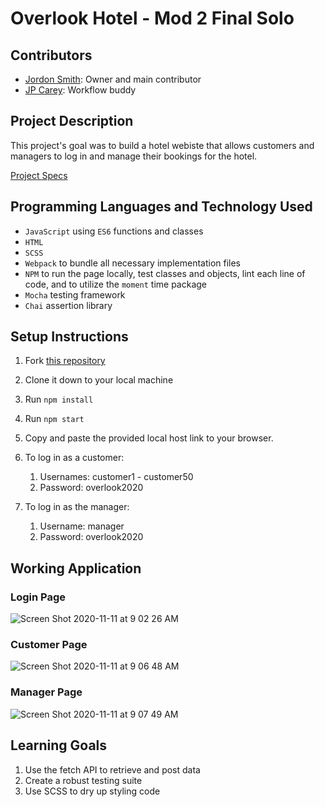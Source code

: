 # Overlook Hotel - Mod 2 Final Solo

## Contributors

* [Jordon Smith](https://github.com/jdxsmith): Owner and main contributor
* [JP Carey](https://github.com/jaypeasee): Workflow buddy

## Project Description

This project's goal was to build a hotel webiste that allows customers and managers to log in and manage their bookings for the hotel.

[Project Specs](https://frontend.turing.io/projects/overlook.html)

## Programming Languages and Technology Used

* `JavaScript` using `ES6` functions and classes
* `HTML`
* `SCSS`
* `Webpack` to bundle all necessary implementation files
* `NPM` to run the page locally, test classes and objects, lint each line of code, and to utilize the `moment` time package
* `Mocha` testing framework
* `Chai` assertion library

## Setup Instructions

1. Fork [this repository](https://github.com/jdxsmith/overlook)

2. Clone it down to your local machine

3. Run `npm install`

4. Run `npm start`

5. Copy and paste the provided local host link to your browser.

6. To log in as a customer:

   1. Usernames: customer1 - customer50
   2. Password: overlook2020

7. To log in as the manager:

   1. Username: manager
   2. Password: overlook2020

## Working Application

### Login Page

![Screen Shot 2020-11-11 at 9 02 26 AM](https://user-images.githubusercontent.com/67242223/98834864-effd0780-23fc-11eb-9278-3edd8ee3c422.png)

### Customer Page

![Screen Shot 2020-11-11 at 9 06 48 AM](https://user-images.githubusercontent.com/67242223/98835125-423e2880-23fd-11eb-9f0f-eede13caaadc.png)

### Manager Page

![Screen Shot 2020-11-11 at 9 07 49 AM](https://user-images.githubusercontent.com/67242223/98835239-67329b80-23fd-11eb-8a1e-4c417b84e8ad.png)

## Learning Goals

1. Use the fetch API to retrieve and post data
2. Create a robust testing suite
4. Use SCSS to dry up styling code
